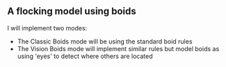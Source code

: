 ## A flocking model using boids

I will implement two modes:

* The Classic Boids mode will be using the standard boid rules
* The Vision Boids mode will implement similar rules but model boids as using
  'eyes' to detect where others are located
